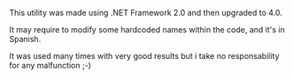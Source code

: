 This utility was made using .NET Framework 2.0 and then upgraded to 4.0.

It may require to modify some hardcoded names within the code, and it's in Spanish.

It was used many times with very good results but i take no responsability for any malfunction ;-)
